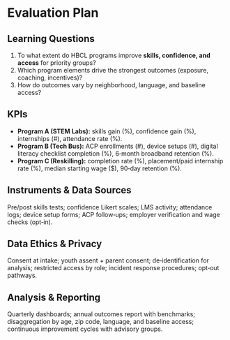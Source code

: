 
# Evaluation Plan

## Learning Questions
1. To what extent do HBCL programs improve **skills, confidence, and access** for priority groups?
2. Which program elements drive the strongest outcomes (exposure, coaching, incentives)?
3. How do outcomes vary by neighborhood, language, and baseline access?

## KPIs
- **Program A (STEM Labs):** skills gain (%), confidence gain (%), internships (#), attendance rate (%).
- **Program B (Tech Bus):** ACP enrollments (#), device setups (#), digital literacy checklist completion (%), 6‑month broadband retention (%).
- **Program C (Reskilling):** completion rate (%), placement/paid internship rate (%), median starting wage ($), 90‑day retention (%).

## Instruments & Data Sources
Pre/post skills tests; confidence Likert scales; LMS activity; attendance logs; device setup forms; ACP follow‑ups; employer verification and wage checks (opt‑in).

## Data Ethics & Privacy
Consent at intake; youth assent + parent consent; de‑identification for analysis; restricted access by role; incident response procedures; opt‑out pathways.

## Analysis & Reporting
Quarterly dashboards; annual outcomes report with benchmarks; disaggregation by age, zip code, language, and baseline access; continuous improvement cycles with advisory groups.
